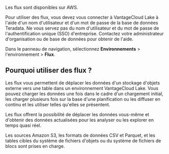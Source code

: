 Les flux sont disponibles sur AWS.

Pour utiliser des flux, vous devez vous connecter à VantageCloud Lake à l'aide d'un nom d'utilisateur et d'un mot de passe de la base de données Teradata. Ne vous servez pas du nom d'utilisateur et du mot de passe de l'authentification unique (SSO) d'entreprise. Contactez votre administrateur d'organisation ou de base de données pour obtenir de l'aide.

Dans le panneau de navigation, sélectionnez **Environnements** \> l'environnement \> **Flux**.

Pourquoi utiliser des flux ?
----------------------------

Les flux vous permettent de déplacer les données d'un stockage d'objets externe vers une table dans un environnement VantageCloud Lake. Vous pouvez charger les données une fois dans le cadre d'un chargement initial, les charger plusieurs fois sur la base d'une planification ou les diffuser en continu et les utiliser telles qu'elles se présentent.

Les flux offrent la possibilité de déplacer les données vous-même et d'obtenir des données actualisées pour les analyser ou les explorer en temps quasi réel.

Les sources Amazon S3, les formats de données CSV et Parquet, et les tables cibles du système de fichiers d'objets ou du système de fichiers de blocs sont prises en charge.
